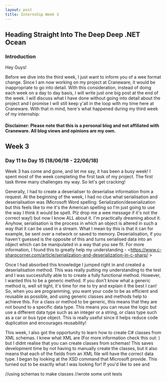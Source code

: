 ```yaml
---
layout: post
title: Internship Week 3
---
```

## Heading Straight Into The Deep Deep .NET Ocean

### Introduction 
Hey Guys!

Before we dive into the third week, I just want to inform you of a wee format change. 
Since I am now working on my project at Craneware, it would be inappropriate to go into detail. With this consideration, instead of doing each week on a day to day basis, I will write just one big post at the end of the week. I will discuss what I have done without going into detail about the project and I promise I will still keep y'all in the loop with my time here at Craneware. With that in mind, here's what happened during my third week of my internship: 

#### Disclaimer: Please note that this is a personal blog and not affiliated with Craneware. All blog views and opinions are my own. 
## Week 3
### Day 11 to Day 15 (18/06/18 - 22/06/18)
Week 3 has come and gone, and let me say, it has been a busy week! I spent most of the week completing the first task of my project. The first task threw many challenges my way. So let's get cracking!
  
  Generally, I had to create a deserialiser to deserialise information from a request. At the beginning of the week, I had no clue what serialisation and deserialisation was (Microsoft Word spelling: Serialization/deserialization but this feels like to me it's the American spelling so I'm just going to use the way I think it would be spelt. Plz drop me a wee message if it's not the correct way!) but now I know ALL about it. I'm practically dreaming about it. Anyhow, serialisation is the process in which an object is altered in such a way that it can be used in a stream. What I mean by this is that it can for example, be sent over a network or saved to memory. Deserialisation, if you haven't guessed is the opposite of this and turns serialised data into an object which can be manipulated in a way that you see fit. For more information, I found this to greatly help my understanding - <https://www.c-sharpcorner.com/article/serialization-and-deserialization-in-c-sharp/ >
  
  Once I had absorbed this knowledge I jumped right in and created a deserialisation method. This was really putting my understanding to the test and I was successfully able to to create a fully functional method. However, I wanted this to be a generic method. If you don't know what a generic method is, well sit tight, it's time for me to try and explain it the best I can! So, when you are programming, you want your code to be as efficient and reusable as possible, and using generic classes and methods help to achieve this. For a class or method to be generic, this means that they are not bound to a specific data type. This means you can reuse the logic but use a different data type such as an integer or a string, or class type such as a car or bus type object. This is really useful since it helps reduce code duplication and encourages reusability! 
  
  This week, I also got the opportunity to learn how to create C# classes from XML schemas. I knew what XML are (For more information check this out: ) but I didnt realise that you can create classes from schemas! This saves development time by not having to manually create the classes, but it also means that each of the fields from an XML file will have the correct data type. I began by looking at the XSD command that Microsoft provide. This turned out to be exactly what I was looking for! If you'd like to see and 
    
  
  //using schemas to make classes
  //wrote some unit tests 
